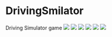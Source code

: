 # DrivingSmilator
Driving Simulator game
<img src=“https://github.com/Kabi4/DrivingSmilator/blob/master/Pic1.png”></img>
<img src=“https://github.com/Kabi4/DrivingSmilator/blob/master/Pic2%20(2).png”></img>
<img src=“https://github.com/Kabi4/DrivingSmilator/blob/master/Pic3%20(2).png”></img>
<img src=“https://github.com/Kabi4/DrivingSmilator/blob/master/Pic4.png”></img>
<img src=“https://github.com/Kabi4/DrivingSmilator/blob/master/Pic5%20(2).png”></img>
<img src=“https://github.com/Kabi4/DrivingSmilator/blob/master/Pic6.png”></img>
